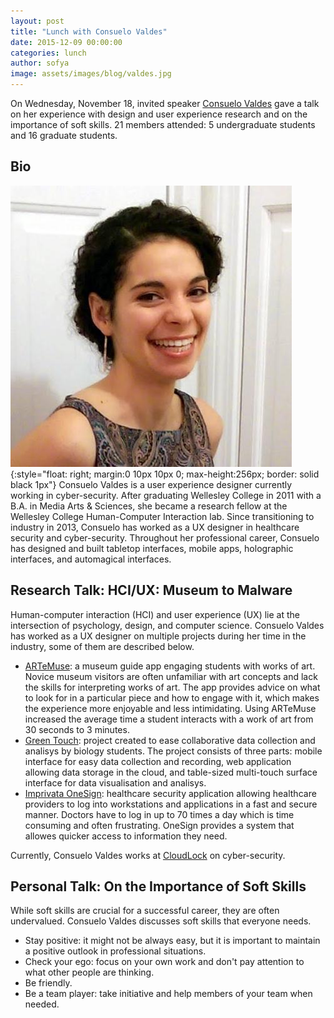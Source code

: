```yaml
---
layout: post
title: "Lunch with Consuelo Valdes"
date: 2015-12-09 00:00:00
categories: lunch
author: sofya
image: assets/images/blog/valdes.jpg
---
```


On Wednesday, November 18, invited speaker [Consuelo Valdes](http://consuelovaldes.com/) gave a talk on her experience with design and user experience research and on the importance of soft skills. 21 members attended: 5 undergraduate students and 16 graduate students.

## Bio
![Consuelo Valdes](/assets/images/blog/valdes.jpg){:style="float: right; margin:0 10px 10px 0; max-height:256px; border: solid black 1px"}
Consuelo Valdes is a user experience designer currently working in cyber-security. After graduating Wellesley College in 2011 with a B.A. in Media Arts & Sciences, she became a research fellow at the Wellesley College Human-Computer Interaction lab. Since transitioning to industry in 2013, Consuelo has worked as a UX designer in healthcare security and cyber-security. Throughout her professional career, Consuelo has designed and built tabletop interfaces, mobile apps, holographic interfaces, and automagical interfaces.

## Research Talk: HCI/UX: Museum to Malware 
Human-computer interaction (HCI) and user experience (UX) lie at the intersection of psychology, design, and computer science. Consuelo Valdes has worked as a UX designer on multiple projects during her time in the industry, some of them are described below.

- [ARTeMuse](http://consuelovaldes.com/work/immersive-experiences/): a museum guide app engaging students with works of art. Novice museum visitors are often unfamiliar with art concepts and lack the skills for interpreting works of art. The app provides advice on what to look for in a particular piece and how to engage with it, which makes the experience more enjoyable and less intimidating. Using ARTeMuse increased the average time a student interacts with a work of art from 30 seconds to 3 minutes.
- [Green Touch](http://consuelovaldes.com/work/improving-data-driven-collaboration/ ): project created to ease collaborative data collection and analisys by biology students. The project consists of three parts: mobile interface for easy data collection and recording, web application allowing data storage in the cloud, and table-sized multi-touch surface interface for data visualisation and analisys.
- [Imprivata OneSign](https://www.imprivata.com/authentication-access-management): healthcare security application allowing healthcare providers to log into workstations and applications in a fast and secure manner. Doctors have to log in up to 70 times a day which is time consuming and often frustrating. OneSign provides a system that allowes quicker access to information they need.

Currently, Consuelo Valdes works at [CloudLock](https://www.cloudlock.com/) on cyber-security.

## Personal Talk: On the Importance of Soft Skills
While soft skills are crucial for a successful career, they are often undervalued. Consuelo Valdes discusses soft skills that everyone needs.

- Stay positive: it might not be always easy, but it is important to maintain a positive outlook in professional situations.
- Check your ego: focus on your own work and don't pay attention to what other people are thinking.
- Be friendly.
- Be a team player: take initiative and help members of your team when needed.
